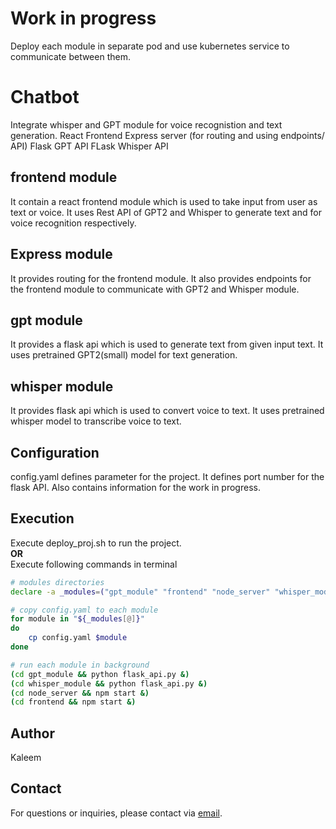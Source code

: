 # Work in progress
Deploy each module in separate pod and use kubernetes service to communicate between them.

# Chatbot
Integrate whisper and GPT module for voice recognistion and text generation. 
React Frontend
Express server (for routing and using endpoints/ API)
Flask GPT API
FLask Whisper API

## frontend module
It contain a react frontend module which is used to take input from user as text or voice. It uses Rest API of GPT2 and Whisper to generate text and for voice recognition respectively.

## Express module
It provides routing for the frontend module. It also provides endpoints for the frontend module to communicate with GPT2 and Whisper module.

## gpt module
It provides a flask api which is used to generate text from given input text. It uses pretrained GPT2(small) model for text generation.

## whisper module
It provides flask api which is used to convert voice to text. It uses pretrained whisper model to transcribe voice to text.

## Configuration
config.yaml defines parameter for the project. It defines port number for the flask API. Also contains information for the work in progress.

## Execution
Execute deploy_proj.sh to run the project. <br>
**OR**<br>
Execute following commands in terminal
```bash
# modules directories
declare -a _modules=("gpt_module" "frontend" "node_server" "whisper_module")

# copy config.yaml to each module
for module in "${_modules[@]}"
do 
    cp config.yaml $module
done

# run each module in background
(cd gpt_module && python flask_api.py &)
(cd whisper_module && python flask_api.py &)
(cd node_server && npm start &)
(cd frontend && npm start &)
```

## Author

Kaleem

## Contact

For questions or inquiries, please contact via [email](mailto:Kaleem500bc@gmail.com).
